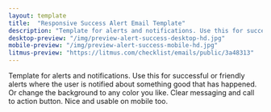 ```yaml
---
layout: template
title:  "Responsive Success Alert Email Template"
description: "Template for alerts and notifications. Use this for successful or friendly alerts where the user is notified about something good that has happened."
desktop-preview: "/img/preview-alert-success-desktop-hd.jpg"
mobile-preview: "/img/preview-alert-success-mobile-hd.jpg"
litmus-preview: "https://litmus.com/checklist/emails/public/3a48313"
---
```


<p>Template for alerts and notifications. Use this for successful or friendly alerts where the user is notified about something good that has happened. Or change the background to any color you like. Clear messaging and call to action button. Nice and usable on mobile too.</p>



